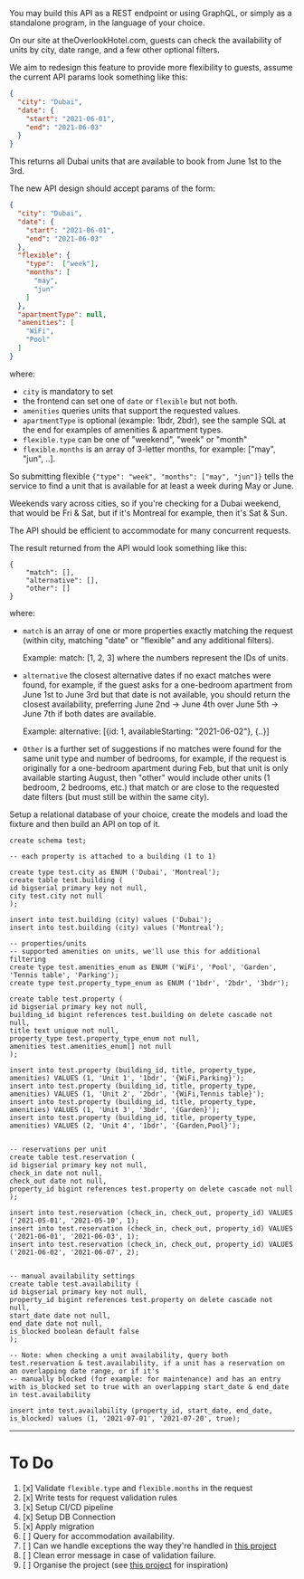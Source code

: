 You may build this API as a REST endpoint or using GraphQL, or simply as a standalone program, in the language of your choice.

On our site at theOverlookHotel.com, guests can check the availability of units by city, date range, and a few other optional filters.

We aim to redesign this feature to provide more flexibility to guests, assume the current API params look something like this:

```json
{
  "city": "Dubai", 
  "date": {
    "start": "2021-06-01", 
    "end": "2021-06-03"
  }
}
```

This returns all Dubai units that are available to book from June 1st to the 3rd.

The new API design should accept params of the form:

```json
{
  "city": "Dubai",
  "date": {
    "start": "2021-06-01",
    "end": "2021-06-03"
  },
  "flexible": {
    "type":  ["week"],
    "months": [
      "may",
      "jun"
    ]
  },
  "apartmentType": null,
  "amenities": [
    "WiFi",
    "Pool"
  ]
}
```

where: 
- `city` is mandatory to set
- the frontend can set one of `date` or `flexible` but not both. 
- `amenities` queries units that support the requested values.
- `apartmentType` is optional (example: 1bdr, 2bdr), see the sample SQL at the end for examples of amenities & apartment types.
- `flexible.type` can be one of "weekend", "week" or "month"
- `flexible.months` is an array of 3-letter months, for example: ["may", "jun", ..].

So submitting flexible `{"type": "week", "months": ["may", "jun"]}` tells the service to find a unit that is available for at least a week during May or June.

Weekends vary across cities, so if you're checking for a Dubai weekend, that would be Fri & Sat, but if it's Montreal for example, then it's Sat & Sun.

The API should be efficient to accommodate for many concurrent requests.

The result returned from the API would look something like this:

```
{
    "match": [], 
    "alternative": [], 
    "other": []
}
```
    
where:
- `match` is an array of one or more properties exactly matching the request (within city, matching "date" or "flexible" and any additional filters).

    Example: match: [1, 2, 3] where the numbers represent the IDs of units.

- `alternative` the closest alternative dates if no exact matches were found, for example, if the guest asks for a one-bedroom apartment from June 1st to June 3rd but that date is not available, you should return the closest availability, preferring June 2nd -> June 4th over June 5th -> June 7th if both dates are available. 
  
  Example: alternative: [{id: 1, availableStarting: "2021-06-02"}, {..}]

- `Other` is a further set of suggestions if no matches were found for the same unit type and number of bedrooms, for example, if the request is originally for a one-bedroom apartment during Feb, but that unit is only available starting August, then "other" would include other units (1 bedroom, 2 bedrooms, etc.) that match or are close to the requested date filters (but must still be within the same city).

Setup a relational database of your choice, create the models and load the fixture and then build an API on top of it.

```postgresql
create schema test;

-- each property is attached to a building (1 to 1)

create type test.city as ENUM ('Dubai', 'Montreal');
create table test.building (
id bigserial primary key not null,
city test.city not null
);

insert into test.building (city) values ('Dubai');
insert into test.building (city) values ('Montreal');

-- properties/units
-- supported amenities on units, we'll use this for additional filtering
create type test.amenities_enum as ENUM ('WiFi', 'Pool', 'Garden', 'Tennis table', 'Parking');
create type test.property_type_enum as ENUM ('1bdr', '2bdr', '3bdr');

create table test.property (
id bigserial primary key not null,
building_id bigint references test.building on delete cascade not null,
title text unique not null,
property_type test.property_type_enum not null,
amenities test.amenities_enum[] not null
);

insert into test.property (building_id, title, property_type, amenities) VALUES (1, 'Unit 1', '1bdr', '{WiFi,Parking}');
insert into test.property (building_id, title, property_type, amenities) VALUES (1, 'Unit 2', '2bdr', '{WiFi,Tennis table}');
insert into test.property (building_id, title, property_type, amenities) VALUES (1, 'Unit 3', '3bdr', '{Garden}');
insert into test.property (building_id, title, property_type, amenities) VALUES (2, 'Unit 4', '1bdr', '{Garden,Pool}');


-- reservations per unit
create table test.reservation (
id bigserial primary key not null,
check_in date not null,
check_out date not null,
property_id bigint references test.property on delete cascade not null
);

insert into test.reservation (check_in, check_out, property_id) VALUES ('2021-05-01', '2021-05-10', 1);
insert into test.reservation (check_in, check_out, property_id) VALUES ('2021-06-01', '2021-06-03', 1);
insert into test.reservation (check_in, check_out, property_id) VALUES ('2021-06-02', '2021-06-07', 2);


-- manual availability settings
create table test.availability (
id bigserial primary key not null,
property_id bigint references test.property on delete cascade not null,
start_date date not null,
end_date date not null,
is_blocked boolean default false
);

-- Note: when checking a unit availability, query both test.reservation & test.availability, if a unit has a reservation on an overlapping date range, or if it's
-- manually blocked (for example: for maintenance) and has an entry with is_blocked set to true with an overlapping start_date & end_date in test.availability

insert into test.availability (property_id, start_date, end_date, is_blocked) values (1, '2021-07-01', '2021-07-20', true);
```

--- 

# To Do
1. [x] Validate `flexible.type` and `flexible.months` in the request
2. [x] Write tests for request validation rules 
3. [x] Setup CI/CD pipeline
4. [x] Setup DB Connection
5. [x] Apply migration
6. [ ] Query for accommodation availability.
7. [ ] Can we handle exceptions the way they're handled in [this project](https://github.com/HUGameS/huey/blob/develop/src/huey/exceptions.clj)
8. [ ] Clean error message in case of validation failure.
9. [ ] Organise the project (see [this project](https://github.com/HUGameS/huey/blob/develop/src/huey/exceptions.clj) for inspiration)
